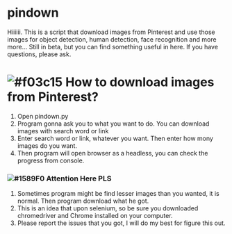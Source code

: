 # pindown
Hiiiiii. This is a script that download images from Pinterest and use those images for object detection, human detection, face recognition and more more... Still in beta, but you can find something useful in here. If you have questions, please ask.

# ![#f03c15](https://placehold.it/15/f03c15/000000?text=+) How to download images from Pinterest? #

1. Open pindown.py
2. Program gonna ask you to what you want to do. You can download images with search word or link
3. Enter search word or link, whatever you want. Then enter how mony images do you want.
4. Then program will open browser as a headless, you can check the progress from console.

### ![#1589F0](https://placehold.it/15/f03c15/000000?text=+) Attention Here PLS ### 

1. Sometimes program might be find lesser images than you wanted, it is normal. Then program download what he got.
2. This is an idea that upon selenium, so be sure you downloaded chromedriver and Chrome installed on your computer.
3. Please report the issues that you got, I will do my best for figure this out.



